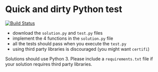 # Quick and dirty Python test
[![Build Status](https://travis-ci.org/SongGithub/unicorn.svg?branch=master)](https://travis-ci.org/SongGithub/unicorn)
 - download the `solution.py` and `test.py` files
 - implement the 4 functions in the `solution.py` file
 - all the tests should pass when you execute the `test.py`
 - using third party libraries is discouraged (you might want `certifi`)

Solutions should use Python 3. Please include a `requirements.txt` file if your solution requires third party libraries.